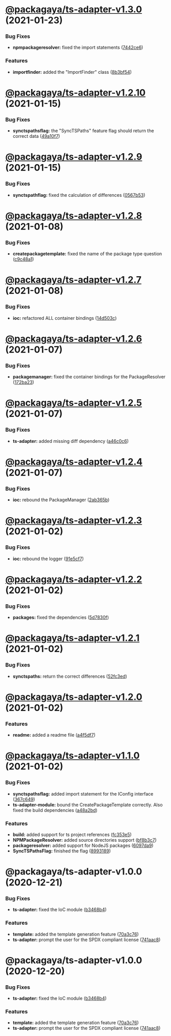 # [@packagaya/ts-adapter-v1.3.0](https://github.com/Packagaya/Packagaya/compare/@packagaya/ts-adapter-v1.2.10...@packagaya/ts-adapter-v1.3.0) (2021-01-23)


### Bug Fixes

* **npmpackageresolver:** fixed the import statements ([7442ce6](https://github.com/Packagaya/Packagaya/commit/7442ce687961594639b4bda07ca0b9d1215064a8))


### Features

* **importfinder:** added the "ImportFinder" class ([8b3bf54](https://github.com/Packagaya/Packagaya/commit/8b3bf540aac79c5b8973a3a36975ebdbce423145))

# [@packagaya/ts-adapter-v1.2.10](https://github.com/Packagaya/Packagaya/compare/@packagaya/ts-adapter-v1.2.9...@packagaya/ts-adapter-v1.2.10) (2021-01-15)


### Bug Fixes

* **synctspathsflag:** the "SyncTSPaths" feature flag should return the correct data ([49a10f7](https://github.com/Packagaya/Packagaya/commit/49a10f775a5707c6138c4cbf1629617ccd1b1e0a))

# [@packagaya/ts-adapter-v1.2.9](https://github.com/Packagaya/Packagaya/compare/@packagaya/ts-adapter-v1.2.8...@packagaya/ts-adapter-v1.2.9) (2021-01-15)


### Bug Fixes

* **synctspathflag:** fixed the calculation of differences ([0567b53](https://github.com/Packagaya/Packagaya/commit/0567b538f5e198bf6f98502edfd2ae1527f2febe))

# [@packagaya/ts-adapter-v1.2.8](https://github.com/Packagaya/Packagaya/compare/@packagaya/ts-adapter-v1.2.7...@packagaya/ts-adapter-v1.2.8) (2021-01-08)


### Bug Fixes

* **createpackagetemplate:** fixed the name of the package type question ([c9c48a1](https://github.com/Packagaya/Packagaya/commit/c9c48a138d5e52880aac6e5608308be46b800867))

# [@packagaya/ts-adapter-v1.2.7](https://github.com/Packagaya/Packagaya/compare/@packagaya/ts-adapter-v1.2.6...@packagaya/ts-adapter-v1.2.7) (2021-01-08)


### Bug Fixes

* **ioc:** refactored ALL container bindings ([14d503c](https://github.com/Packagaya/Packagaya/commit/14d503cd2f43b023d01919f8145cfc2021905d6e))

# [@packagaya/ts-adapter-v1.2.6](https://github.com/Packagaya/Packagaya/compare/@packagaya/ts-adapter-v1.2.5...@packagaya/ts-adapter-v1.2.6) (2021-01-07)


### Bug Fixes

* **packagemanager:** fixed the container bindings for the PackageResolver ([172ba23](https://github.com/Packagaya/Packagaya/commit/172ba2348ba3fbe8a99ac2469911a423c0d26e0d))

# [@packagaya/ts-adapter-v1.2.5](https://github.com/Packagaya/Packagaya/compare/@packagaya/ts-adapter-v1.2.4...@packagaya/ts-adapter-v1.2.5) (2021-01-07)


### Bug Fixes

* **ts-adapter:** added missing diff dependency ([a46c0c6](https://github.com/Packagaya/Packagaya/commit/a46c0c6d1126ee576d2d3733c3a8415156d42513))

# [@packagaya/ts-adapter-v1.2.4](https://github.com/Packagaya/Packagaya/compare/@packagaya/ts-adapter-v1.2.3...@packagaya/ts-adapter-v1.2.4) (2021-01-07)


### Bug Fixes

* **ioc:** rebound the PackageManager ([2ab365b](https://github.com/Packagaya/Packagaya/commit/2ab365ba0e70b7e508d0858f1e3fe1ee82f0dbd2))

# [@packagaya/ts-adapter-v1.2.3](https://github.com/Packagaya/Packagaya/compare/@packagaya/ts-adapter-v1.2.2...@packagaya/ts-adapter-v1.2.3) (2021-01-02)


### Bug Fixes

* **ioc:** rebound the logger ([91e5cf7](https://github.com/Packagaya/Packagaya/commit/91e5cf7138f6ef22b0aaf7c1336242e389d9393e))

# [@packagaya/ts-adapter-v1.2.2](https://github.com/Packagaya/Packagaya/compare/@packagaya/ts-adapter-v1.2.1...@packagaya/ts-adapter-v1.2.2) (2021-01-02)


### Bug Fixes

* **packages:** fixed the dependencies ([5d7830f](https://github.com/Packagaya/Packagaya/commit/5d7830fe50c4bd7183c724e121b8c6e5a127c755))

# [@packagaya/ts-adapter-v1.2.1](https://github.com/Packagaya/Packagaya/compare/@packagaya/ts-adapter-v1.2.0...@packagaya/ts-adapter-v1.2.1) (2021-01-02)


### Bug Fixes

* **synctspaths:** return the correct differences ([52fc3ed](https://github.com/Packagaya/Packagaya/commit/52fc3ed241ed215a9b190f0ee08171466b956949))

# [@packagaya/ts-adapter-v1.2.0](https://github.com/Packagaya/Packagaya/compare/@packagaya/ts-adapter-v1.1.0...@packagaya/ts-adapter-v1.2.0) (2021-01-02)


### Features

* **readme:** added a readme file ([a4f5df7](https://github.com/Packagaya/Packagaya/commit/a4f5df7637ed780d4eb011998466123772abf2b9))

# [@packagaya/ts-adapter-v1.1.0](https://github.com/Packagaya/Packagaya/compare/@packagaya/ts-adapter-v1.0.0...@packagaya/ts-adapter-v1.1.0) (2021-01-02)


### Bug Fixes

* **synctspathsflag:** added import statement for the IConfig interface ([367c649](https://github.com/Packagaya/Packagaya/commit/367c64982ec4130909c68db734ca3eed5671cc9c))
* **ts-adapter-module:** bound the CreatePackageTemplate correctly. Also fixed the build dependencies ([a48a2bd](https://github.com/Packagaya/Packagaya/commit/a48a2bd957340a0393cf396324723e6c4e706e7a))


### Features

* **build:** added support for ts project references ([fc353e5](https://github.com/Packagaya/Packagaya/commit/fc353e5e9d0f297514d3d18d30e173d7fa0261e2))
* **NPMPackageResolver:** added source directories support ([bf8b3c7](https://github.com/Packagaya/Packagaya/commit/bf8b3c7724606edfe070a14030fe062d9515d009))
* **packageresolver:** added support for NodeJS packages ([6097da9](https://github.com/Packagaya/Packagaya/commit/6097da930b2f7e7c1b753e28b638666d8092b2b2))
* **SyncTSPathsFlag:** finished the flag ([8993189](https://github.com/Packagaya/Packagaya/commit/8993189fd0e931ba993e6856bbbcd6ab156f7f9b))

# @packagaya/ts-adapter-v1.0.0 (2020-12-21)


### Bug Fixes

* **ts-adapter:** fixed the IoC module ([b3468b4](https://github.com/Packagaya/Packagaya/commit/b3468b4b3fd270a48ea1af02678a3967ead5cc6b))


### Features

* **template:** added the template generation feature ([70a3c76](https://github.com/Packagaya/Packagaya/commit/70a3c7601ed81a948216f4985968924f199caa52))
* **ts-adapter:** prompt the user for the SPDX compliant license ([741aac8](https://github.com/Packagaya/Packagaya/commit/741aac8f90e426fcd847ed0aee447e26132e0033))

# @packagaya/ts-adapter-v1.0.0 (2020-12-20)

### Bug Fixes

-   **ts-adapter:** fixed the IoC module ([b3468b4](https://github.com/Packagaya/Packagaya/commit/b3468b4b3fd270a48ea1af02678a3967ead5cc6b))

### Features

-   **template:** added the template generation feature ([70a3c76](https://github.com/Packagaya/Packagaya/commit/70a3c7601ed81a948216f4985968924f199caa52))
-   **ts-adapter:** prompt the user for the SPDX compliant license ([741aac8](https://github.com/Packagaya/Packagaya/commit/741aac8f90e426fcd847ed0aee447e26132e0033))
